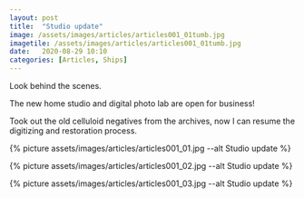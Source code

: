 ```yaml
---
layout: post
title:  "Studio update"
image: /assets/images/articles/articles001_01tumb.jpg
imagetile: /assets/images/articles/articles001_01tumb.jpg
date:   2020-08-29 10:10
categories: [Articles, Ships]
---
```

Look behind the scenes.

<!--more-->

The new home studio and digital photo lab are open for business!

Took out the old celluloid negatives from the archives, now I can resume the digitizing and restoration process. 

{% picture assets/images/articles/articles001_01.jpg --alt Studio update %}

{% picture assets/images/articles/articles001_02.jpg --alt Studio update %}

{% picture assets/images/articles/articles001_03.jpg --alt Studio update %}




